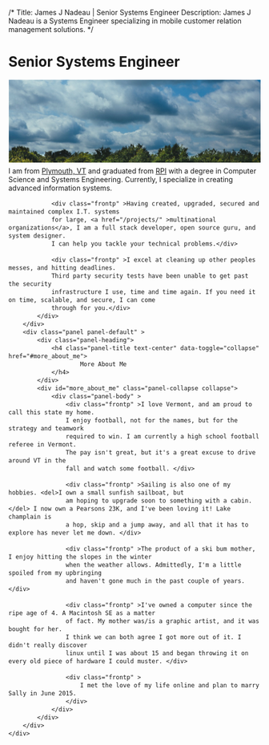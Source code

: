/*
Title: James J Nadeau | Senior Systems Engineer
Description: James J Nadeau is a Systems Engineer specializing in mobile customer relation management solutions.
*/

# Senior Systems Engineer
<div>
	<img class="img-responsive img-rounded" style="margin-bottom: 5px;" src="/files/tree_line.jpg" />
</div>

<div>
	<div class="panel-group " >
		<div class="panel panel-default" >
			<div class="panel-body" >
				<div class="frontp" >I am from <a href="https://maps.google.com/maps?q=Plymouth,+VT" >Plymouth, VT</a> and graduated from <a href="http://www.rpi.edu/" rel="nofollow" >RPI</a>
				with a degree in Computer Science and Systems Engineering. Currently, 
				I specialize in creating advanced information systems.</div>
				
				<div class="frontp" >Having created, upgraded, secured and maintained complex I.T. systems
				for large, <a href="/projects/" >multinational organizations</a>, I am a full stack developer, open source guru, and system designer.
				I can help you tackle your technical problems.</div>
				
				<div class="frontp" >I excel at cleaning up other peoples messes, and hitting deadlines. 
				Third party security tests have been unable to get past the security
				infrastructure I use, time and time again. If you need it on time, scalable, and secure, I can come
				through for you.</div>
			</div>
		</div>
		<div class="panel panel-default" >
			<div class="panel-heading">
				<h4 class="panel-title text-center" data-toggle="collapse" href="#more_about_me">
						More About Me
				</h4>
			</div>
			<div id="more_about_me" class="panel-collapse collapse">
				<div class="panel-body" >
					<div class="frontp" >I love Vermont, and am proud to call this state my home. 
					I enjoy football, not for the names, but for the strategy and teamwork 
					required to win. I am currently a high school football referee in Vermont. 
					The pay isn't great, but it's a great excuse to drive around VT in the 
					fall and watch some football. </div>
					
					<div class="frontp" >Sailing is also one of my hobbies. <del>I own a small sunfish sailboat, but 
					am hoping to upgrade soon to something with a cabin.</del> I now own a Pearsons 23K, and I've been loving it! Lake champlain is 
					a hop, skip and a jump away, and all that it has to explore has never let me down. </div>
					
					<div class="frontp" >The product of a ski bum mother, I enjoy hitting the slopes in the winter 
					when the weather allows. Admittedly, I'm a little spoiled from my upbringing
					and haven't gone much in the past couple of years. </div>
					
					<div class="frontp" >I've owned a computer since the ripe age of 4. A Macintosh SE as a matter 
					of fact. My mother was/is a graphic artist, and it was bought for her. 
					I think we can both agree I got more out of it. I didn't really discover 
					linux until I was about 15 and began throwing it on every old piece of hardware I could muster. </div>
					
					<div class="frontp" >
						I met the love of my life online and plan to marry Sally in June 2015.
					</div>
				</div>
			</div>
		</div>
	</div>
</div>
